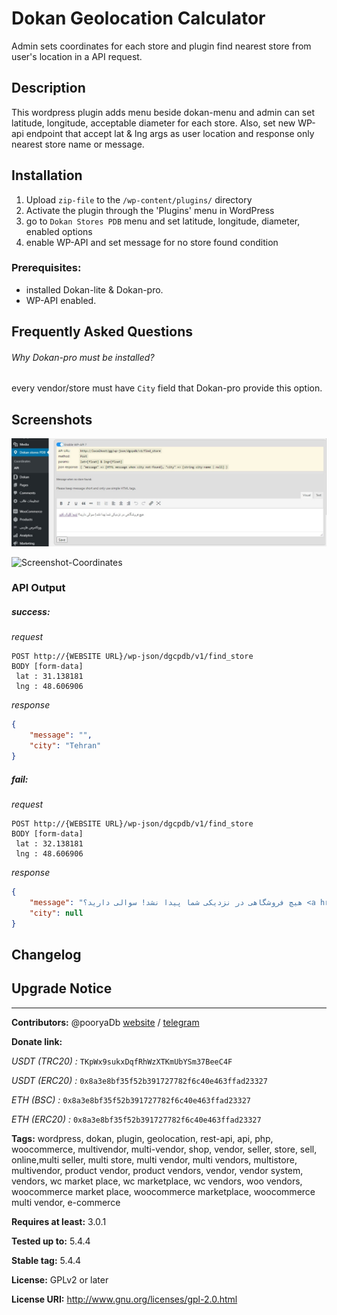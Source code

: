 # Dokan Geolocation Calculator

Admin sets coordinates for each store and plugin find nearest store from user's location in a API request.

## Description

This wordpress plugin adds menu beside dokan-menu and admin can set latitude, longitude, acceptable diameter for each store.
Also, set new WP-api endpoint that accept lat & lng args as user location and response only nearest store name or message.

## Installation

1. Upload `zip-file` to the `/wp-content/plugins/` directory
2. Activate the plugin through the 'Plugins' menu in WordPress
3. go to `Dokan Stores PDB` menu and set latitude, longitude, diameter, enabled options
4. enable WP-API and set message for no store found condition

### Prerequisites:
- installed Dokan-lite & Dokan-pro.
- WP-API enabled.

## Frequently Asked Questions

###### Why Dokan-pro must be installed?

every vendor/store must have `City` field that Dokan-pro provide this option.

## Screenshots

![Screenshot-API](https://github.com/pooryadb/dokan_geolocation_calculator/blob/master/assets/Screenshot-API.jpg)

![Screenshot-Coordinates](https://github.com/pooryadb/dokan_geolocation_calculator/blob/master/assets/Screenshot-Coordinates.gif)

### API Output

##### success:
_request_
```http request
POST http://{WEBSITE URL}/wp-json/dgcpdb/v1/find_store
BODY [form-data]
 lat : 31.138181
 lng : 48.606906 
```
_response_
```json
{
    "message": "",
    "city": "Tehran"
}
```
##### fail:
_request_
```http request
POST http://{WEBSITE URL}/wp-json/dgcpdb/v1/find_store
BODY [form-data]
 lat : 32.138181
 lng : 48.606906 
```
_response_
```json
{
    "message": "هیچ فروشگاهی در نزدیکی شما پیدا نشد! سوالی دارید؟ <a href=\"http://romroid.ir\">اینجا کلیک کنید</a>",
    "city": null
}
```

## Changelog

## Upgrade Notice

------------------------------------------------------------------
**Contributors:** @pooryaDb [website](http://romroid.ir) / [telegram](https://t.me/pooryadb)

**Donate link:** 

*USDT (TRC20) :* `TKpWx9sukxDqfRhWzXTKmUbYSm37BeeC4F`

*USDT (ERC20) :* `0x8a3e8bf35f52b391727782f6c40e463ffad23327`

*ETH (BSC) :* `0x8a3e8bf35f52b391727782f6c40e463ffad23327`

*ETH (ERC20) :* `0x8a3e8bf35f52b391727782f6c40e463ffad23327`

**Tags:** wordpress, dokan, plugin, geolocation, rest-api, api, php, woocommerce, multivendor, multi-vendor, shop, vendor, seller, store, sell, online,multi seller, multi store, multi vendor, multi vendors, multistore, multivendor, product vendor, product vendors, vendor, vendor system, vendors, wc market place, wc marketplace, wc vendors, woo vendors, woocommerce market place, woocommerce marketplace, woocommerce multi vendor, e-commerce

**Requires at least:** 3.0.1

**Tested up to:** 5.4.4

**Stable tag:** 5.4.4

**License:** GPLv2 or later

**License URI:** http://www.gnu.org/licenses/gpl-2.0.html
